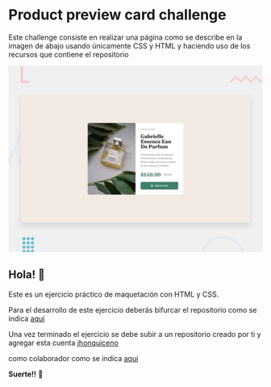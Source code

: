 # Product preview card challenge

Este challenge consiste en realizar una página como se describe en la imagen de abajo usando únicamente CSS y HTML y haciendo uso de los recursos que contiene el repositorio

![Design preview for the Product preview card component coding challenge](./design/desktop-preview.jpg)

## Hola! 👋

Este es un ejercicio práctico de maquetación con HTML y CSS.

Para el desarrollo de este ejercicio deberás bifurcar el repositorio como se indica [aquí](https://docs.github.com/es/get-started/quickstart/fork-a-repo)

Una vez terminado el ejercicio se debe subir a un repositorio creado por ti y agregar esta cuenta [jhonquiceno](https://github.com/jhonquiceno)

como colaborador como se indica [aquí](https://docs.github.com/es/account-and-profile/setting-up-and-managing-your-personal-account-on-github/managing-access-to-your-personal-repositories/inviting-collaborators-to-a-personal-repository)

**Suerte!!** 🚀
